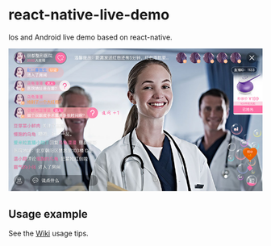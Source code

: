 # react-native-live-demo
Ios and Android live demo based on react-native. 


![live demo preview](https://github.com/8088/react-native-live-demo/blob/master/preview.jpg)

## Usage example

See the [Wiki](https://github.com/8088/react-native-live-demo/wiki) usage tips.